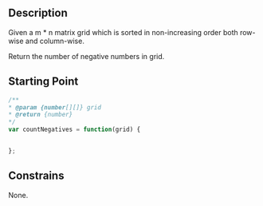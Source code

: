 ## Description

Given a m * n matrix grid which is sorted in non-increasing order both row-wise and column-wise.

Return the number of negative numbers in grid.

## Starting Point

``` javascript
/**
* @param {number[][]} grid
* @return {number}
*/
var countNegatives = function(grid) {


};
```

## Constrains

None.
